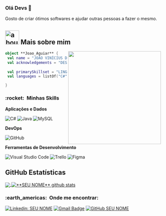 ### Olá Devs 👋

Gosto de criar ótimos softwares e ajudar outras pessoas a fazer o mesmo.

## <img width="45" alt="about" src="https://raw.github.com/elizarov/elizarov/master/about.png"> Mais sobre mim

<img align="right" width="300" src="https://i2.wp.com/allhtaccess.info/wp-content/uploads/2018/03/programming.gif?fit=1281%2C716&ssl=1" />

```kotlin
object **Joao_Aguiar** {
 val name = "JOÃO VINÍCIUS DE AGUIAR"
 val acknowledgements = "DESENVOLVEDOR"
 
 val primarySkillset = "LINGUAGENS"
 val languages = listOf("C#", "Python", "Java") 

}
```

<h3> :rocket: &nbsp;Minhas Skills </h3>

**Aplicações e Dados**

  ![C#](https://img.shields.io/badge/-C#-333333?style=flat&logo=C%2B%2B&logoColor=00599C)
  ![Java](https://img.shields.io/badge/-Java-333333?style=flat&logo=Java&logoColor=007396)
  ![MySQL](https://img.shields.io/badge/-MySQL-333333?style=flat&logo=mysql)

**DevOps**

  ![GitHub](https://img.shields.io/badge/-GitHub-333333?style=flat&logo=github)

**Ferramentas de Desenvolvimento**

  ![Visual Studio Code](https://img.shields.io/badge/-Visual%20Studio%20Code-333333?style=flat&logo=visual-studio-code&logoColor=007ACC)
  ![Trello](https://img.shields.io/badge/-Trello-333333?style=flat&logo=trello&logoColor=007ACC)
  ![Figma](https://img.shields.io/badge/-Figma-333333?style=flat&logo=figma&logoColor=007ACC)



## **GitHub Estatísticas**

<a href="https://github.com/joaoaguiar264">
  <img align="center" src="https://github-readme-stats.vercel.app/api/top-langs/?username=joaoaguiar264&theme=dracula&hide_langs_below=1" />
</a>

<a href="https://github.com/joaoaguiar264">
 <img align="center" src="https://github-readme-stats.vercel.app/api?username=joaoaguiar264&show_icons=true&theme=dracula&line_height=27" alt="**SEU NOME** github stats"/>
</a>

<br>

<h3> :earth_americas: &nbsp;Onde me encontrar: </h3> 

[![Linkedin: SEU NOME](https://img.shields.io/badge/-Linkedin-blue?style=flat-square&logo=Linkedin&logoColor=white&link=https://www.linkedin.com/in/joaoaguiar264/)](https://www.linkedin.com/in/joaoaguiar264/)
[![Gmail Badge](https://img.shields.io/badge/Gmail-006bed?style=flat-square&logo=Gmail&logoColor=white&link=mailto:joaoviniciusaguiar@gmail.com)](mailto:joaoviniciusaguiar@gmail.com)
[![GitHub SEU NOME]( https://img.shields.io/github/followers/joaoaguiar264?label=follow&style=social)](https://github.com/joaoaguiar264)


